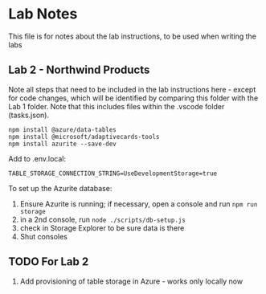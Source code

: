 # Lab Notes

This file is for notes about the lab instructions, to be used when writing the labs

## Lab 2 - Northwind Products

Note all steps that need to be included in the lab instructions here - except for code changes, which will be identified by comparing this folder with the Lab 1 folder. Note that this includes files within the .vscode folder (tasks.json).

```shell
npm install @azure/data-tables
npm install @microsoft/adaptivecards-tools
npm install azurite --save-dev
```

Add to .env.local:

~~~text
TABLE_STORAGE_CONNECTION_STRING=UseDevelopmentStorage=true
~~~

To set up the Azurite database:

1. Ensure Azurite is running; if necessary, open a console and run `npm run storage`
2. in a 2nd console, run `node ./scripts/db-setup.js`
3. check in Storage Explorer to be sure data is there
4. Shut consoles

## TODO For Lab 2

1. Add provisioning of table storage in Azure - works only locally now
